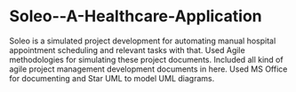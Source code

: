 # Soleo--A-Healthcare-Application
Soleo is a simulated project development for automating manual hospital appointment scheduling and relevant tasks with that. Used Agile methodologies for simulating these project documents. Included all kind of agile project management development documents in here. Used MS Office for documenting and Star UML to model UML diagrams.
